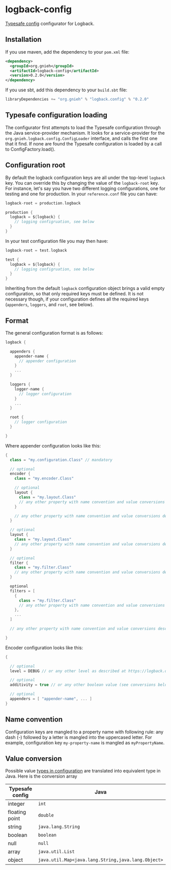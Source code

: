 logback-config
==============

[Typesafe config](https://github.com/typesafehub/config/) configurator for Logback.

Installation
------------

If you use maven, add the dependency to your `pom.xml` file:

```xml
<dependency>
  <groupId>org.gnieh</groupId>
  <artifactId>logback-config</artifactId>
  <version>0.2.0</version>
</dependency>
```


If you use sbt, add this dependency to your `build.sbt` file:

```scala
libraryDependencies += "org.gnieh" % "logback.config" % "0.2.0"
```

Typesafe configuration loading
------------------

The configurator first attempts to load the Typesafe configuration through the Java service-provider mechanism. It looks
for a service-provider for the `org.gnieh.logback.config.ConfigLoader` interface, and calls the first one that it find.
If none are found the Typesafe configuration is loaded by a call to ConfigFactory.load().

Configuration root
------------------

By default the logback configuration keys are all under the top-level `logback` key. You can override this by changing the value of the `logback-root` key.
For instance, let's say you have two different logging configurations, one for testing and one for production. In your `reference.conf` file you can have:

```scala
logback-root = production.logback

production {
  logback = ${logback} {
    // logging configruation, see below
  }
}
```

In your test configuration file you may then have:

```scala
logback-root = test.logback

test {
  logback = ${logback} {
    // logging configruation, see below
  }
}
```

Inheriting from the default `logback` configuration object brings a valid empty configuration, so that only required keys must be defined.
It is not necessary though, if your configuration defines all the required keys (`appenders`, `loggers`, and `root`, see below).

Format
------

The general configuration format is as follows:

```scala
logback {

  appenders {
    appender-name {
      // appender configuration
    }
    ...
  }

  loggers {
    logger-name {
      // logger configuration
    }
    ...
  }

  root {
    // logger configuration
  }

}
```

Where appender configuration looks like this:

```scala
{
  class = "my.configuration.Class" // mandatory

  // optional
  encoder {
    class = "my.encoder.Class"

    // optional
    layout {
      class = "my.layout.Class"
      // any other property with name convention and value conversions described below
    }

    // any other property with name convention and value conversions described below
  }

  // optional
  layout {
    class = "my.layout.Class"
    // any other property with name convention and value conversions described below
  }

  // optional
  filter {
    class = "my.filter.Class"
    // any other property with name convention and value conversions described below
  }

  optional
  filters = [
    {
      class = "my.filter.Class"
      // any other property with name convention and value conversions described below
    },
    ...
  ]

  // any other property with name convention and value conversions described below

}
```

Encoder configuration looks like this:

```scala
{

  // optional
  level = DEBUG // or any other level as described at https://logback.qos.ch/manual/architecture.html#effectiveLevel

  // optional
  additivity = true // or any other boolean value (see conversions below) as described at https://logback.qos.ch/manual/architecture.html#additivity

  // optional
  appenders = [ "appender-name", ... ]
}
```

Name convention
---------------

Configuration keys are mangled to a property name with following rule: any dash (-) followed by a letter is mangled into the uppercased letter.
For example, configuration key `my-property-name` is mangled as `myPropertyName`.

Value conversion
----------------

Possible value [types in configuration](https://github.com/typesafehub/config/blob/master/HOCON.md#unchanged-from-json) are translated into equivalent type in Java. Here is the conversion array

Typesafe config | Java
----------------|-----
integer         | `int`
floating point  | `double`
string          | `java.lang.String`
boolean         | `boolean`
null            | `null`
array           | `java.util.List`
object          | `java.util.Map<java.lang.String,java.lang.Object>`
